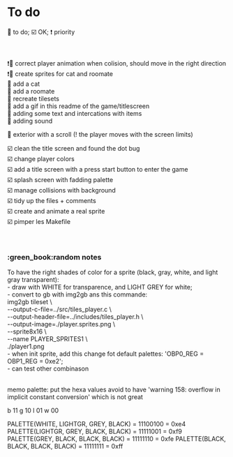 # To do

:radio_button: to do; :ballot_box_with_check: OK; :exclamation: priority<br><br><br>

:exclamation::radio_button: correct player animation when colision, should move in the right direction<br>
:exclamation::radio_button: create sprites for cat and roomate<br>
:radio_button: add a cat<br>
:radio_button: add a roomate<br>
:radio_button: recreate tilesets<br>
:radio_button: add a gif in this readme of the game/titlescreen<br>
:radio_button: adding some text and intercations with items<br>
:radio_button: adding sound<br>

:radio_button: exterior with a scroll (! the player moves with the screen limits)<br>

:ballot_box_with_check: clean the title screen and found the dot bug<br>
:ballot_box_with_check: change player colors<br>
:ballot_box_with_check: add a title screen with a press start button to enter the game<br>
:ballot_box_with_check: splash screen with fadding palette<br>
:ballot_box_with_check: manage collisions with background<br>
:ballot_box_with_check: tidy up the files + comments<br>
:ballot_box_with_check: create and animate a real sprite <br>
:ballot_box_with_check: pimper les Makefile<br><br><br>

<h3>:green_book:random notes</h3>
To have the right shades of color for a sprite (black, gray, white, and light gray transparent):<br>
	- draw with WHITE for transparence, and LIGHT GREY for white;<br>
	- convert to gb with img2gb ans this commande:<br>
	img2gb tileset \<br>
    --output-c-file=../src/tiles_player.c \<br>
    --output-header-file=../includes/tiles_player.h \<br>
    --output-image=./player.sprites.png \<br>
    --sprite8x16 \<br>
    --name PLAYER_SPRITES1 \<br>
    ./player1.png<br>
	- when init sprite, add this change fot default palettes: 'OBP0_REG = OBP1_REG = 0xe2';<br>
	- can test other combinason<br><br>

memo palette:
put the hexa values avoid to have 'warning 158: overflow in implicit constant conversion' which is not great

b 11
g 10
l 01
w 00

PALETTE(WHITE, LIGHTGR, GREY, BLACK) = 11100100 = 0xe4
PALETTE(LIGHTGR, GREY, BLACK, BLACK) = 11111001 = 0xf9
PALETTE(GREY, BLACK, BLACK, BLACK) = 11111110 = 0xfe
PALETTE(BLACK, BLACK, BLACK, BLACK) = 11111111 = 0xff

